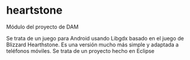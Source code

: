 heartstone
==========


Módulo del proyecto de DAM

Se trata de un juego para Android usando Libgdx basado en el juego de Blizzard Hearthstone. Es una versión mucho más simple y adaptada a teléfonos móviles. Se trata de un proyecto hecho en Eclipse


